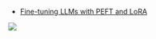 * [Fine-tuning LLMs with PEFT and LoRA](https://www.youtube.com/watch?v=Us5ZFp16PaU)


![](https://github.com/gnosia93/llm_pytorch/blob/main/images/peft-lora-1.png)
